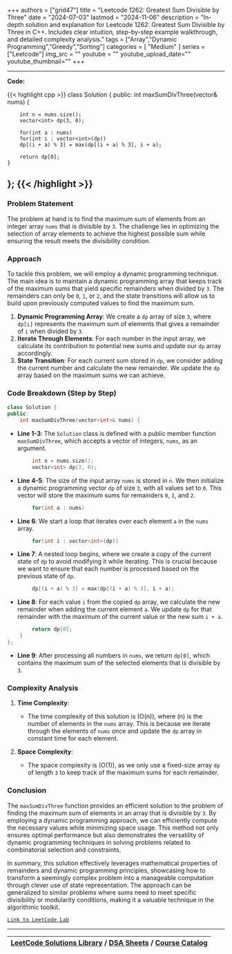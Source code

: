 
+++
authors = ["grid47"]
title = "Leetcode 1262: Greatest Sum Divisible by Three"
date = "2024-07-03"
lastmod = "2024-11-06"
description = "In-depth solution and explanation for Leetcode 1262: Greatest Sum Divisible by Three in C++. Includes clear intuition, step-by-step example walkthrough, and detailed complexity analysis."
tags = ["Array","Dynamic Programming","Greedy","Sorting"]
categories = [
    "Medium"
]
series = ["Leetcode"]
img_src = ""
youtube = ""
youtube_upload_date=""
youtube_thumbnail=""
+++



---
**Code:**

{{< highlight cpp >}}
class Solution {
public:
    int maxSumDivThree(vector<int>& nums) {

        int n = nums.size();
        vector<int> dp(3, 0);

        for(int a : nums)
        for(int i : vector<int>(dp))
        dp[(i + a) % 3] = max(dp[(i + a) % 3], i + a);

        return dp[0];
    }
};
{{< /highlight >}}
---


### Problem Statement
The problem at hand is to find the maximum sum of elements from an integer array `nums` that is divisible by `3`. The challenge lies in optimizing the selection of array elements to achieve the highest possible sum while ensuring the result meets the divisibility condition.

### Approach
To tackle this problem, we will employ a dynamic programming technique. The main idea is to maintain a dynamic programming array that keeps track of the maximum sums that yield specific remainders when divided by `3`. The remainders can only be `0`, `1`, or `2`, and the state transitions will allow us to build upon previously computed values to find the maximum sum.

1. **Dynamic Programming Array**: We create a `dp` array of size `3`, where `dp[i]` represents the maximum sum of elements that gives a remainder of `i` when divided by `3`.
2. **Iterate Through Elements**: For each number in the input array, we calculate its contribution to potential new sums and update our `dp` array accordingly.
3. **State Transition**: For each current sum stored in `dp`, we consider adding the current number and calculate the new remainder. We update the `dp` array based on the maximum sums we can achieve.

### Code Breakdown (Step by Step)

```cpp
class Solution {
public:
    int maxSumDivThree(vector<int>& nums) {
```
- **Line 1-3**: The `Solution` class is defined with a public member function `maxSumDivThree`, which accepts a vector of integers, `nums`, as an argument.

```cpp
        int n = nums.size();
        vector<int> dp(3, 0);
```
- **Line 4-5**: The size of the input array `nums` is stored in `n`. We then initialize a dynamic programming vector `dp` of size `3`, with all values set to `0`. This vector will store the maximum sums for remainders `0`, `1`, and `2`.

```cpp
        for(int a : nums)
```
- **Line 6**: We start a loop that iterates over each element `a` in the `nums` array.

```cpp
        for(int i : vector<int>(dp))
```
- **Line 7**: A nested loop begins, where we create a copy of the current state of `dp` to avoid modifying it while iterating. This is crucial because we want to ensure that each number is processed based on the previous state of `dp`.

```cpp
        dp[(i + a) % 3] = max(dp[(i + a) % 3], i + a);
```
- **Line 8**: For each value `i` from the copied `dp` array, we calculate the new remainder when adding the current element `a`. We update `dp` for that remainder with the maximum of the current value or the new sum `i + a`.

```cpp
        return dp[0];
    }
};
```
- **Line 9**: After processing all numbers in `nums`, we return `dp[0]`, which contains the maximum sum of the selected elements that is divisible by `3`.

### Complexity Analysis
1. **Time Complexity**:
   - The time complexity of this solution is \(O(n)\), where \(n\) is the number of elements in the `nums` array. This is because we iterate through the elements of `nums` once and update the `dp` array in constant time for each element.

2. **Space Complexity**:
   - The space complexity is \(O(1)\), as we only use a fixed-size array `dp` of length `3` to keep track of the maximum sums for each remainder.

### Conclusion
The `maxSumDivThree` function provides an efficient solution to the problem of finding the maximum sum of elements in an array that is divisible by `3`. By employing a dynamic programming approach, we can efficiently compute the necessary values while minimizing space usage. This method not only ensures optimal performance but also demonstrates the versatility of dynamic programming techniques in solving problems related to combinatorial selection and constraints.

In summary, this solution effectively leverages mathematical properties of remainders and dynamic programming principles, showcasing how to transform a seemingly complex problem into a manageable computation through clever use of state representation. The approach can be generalized to similar problems where sums need to meet specific divisibility or modularity conditions, making it a valuable technique in the algorithmic toolkit.

[`Link to LeetCode Lab`](https://leetcode.com/problems/greatest-sum-divisible-by-three/description/)

---

| [LeetCode Solutions Library](https://grid47.xyz/leetcode/) / [DSA Sheets](https://grid47.xyz/sheets/) / [Course Catalog](https://grid47.xyz/courses/) |
| --- |
